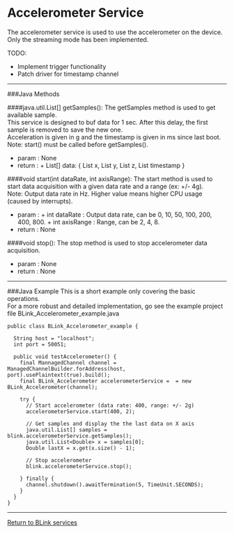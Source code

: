 Accelerometer Service
============

The accelerometer service is used to use the accelerometer on the device.
Only the streaming mode has been implemented.

TODO:
- Implement trigger functionality
- Patch driver for timestamp channel


---------------------------------

###Java Methods

####java.util.List[] getSamples():
The getSamples method is used to get available sample. <br>
This service is designed to buf data for 1 sec. After this delay, the first sample is removed to save the new one.<br>
Acceleration is given in g and the timestamp is given in ms since last boot.<br>
Note: start() must be called before getSamples().
- param  : None
- return :
         + List[] data: { List<Double> x, List<Double> y, List<Double> z, List<Long> timestamp }

####void start(int dataRate, int axisRange):
The start method is used to start data acquisition with a given data rate and a range (ex: +/- 4g).<br>
Note: Output data rate in Hz. Higher value means higher CPU usage (caused by interrupts).
- param  : 
         + int dataRate : Output data rate, can be 0, 10, 50, 100, 200, 400, 800.
         + int axisRange : Range, can be 2, 4, 8.
- return : None
  
####void stop():
The stop method is used to stop accelerometer data acquisition.
- param  : None
- return : None

---------------------------------

###Java Example
This is a short example only covering the basic operations.<br>
For a more robust and detailed implementation, go see the example project file BLink_Accelerometer_example.java

~~~~{.java}
public class BLink_Accelerometer_example {

  String host = "localhost";
  int port = 50051;

  public void testAccelerometer() {
    final MannagedChannel channel = ManagedChannelBuilder.forAddress(host, port).usePlaintext(true).build();
    final BLink_Accelerometer accelerometerService =  = new BLink_Accelerometer(channel);
    
	try {
      // Start accelerometer (data rate: 400, range: +/- 2g)
      accelerometerService.start(400, 2);

      // Get samples and display the the last data on X axis
      java.util.List[] samples = blink.accelerometerService.getSamples();
      java.util.List<Double> x = samples[0];
      Double lastX = x.get(x.size() - 1);

      // Stop accelerometer
      blink.accelerometerService.stop();

    } finally {
      channel.shutdown().awaitTermination(5, TimeUnit.SECONDS);
    }
  }
}
~~~~

---------------------------------

[Return to BLink services](blinkServices.md)
